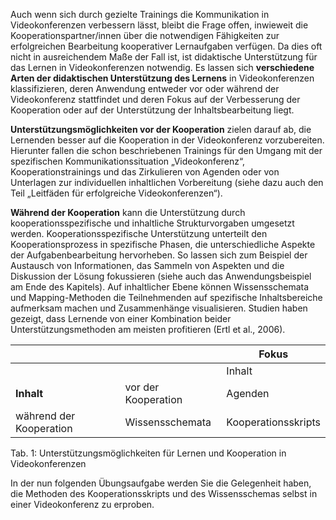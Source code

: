 <!-- filename: 04_Unterstuetzung_des_Lernens_in_Videokonferenzen.md -->
<!-- title: Unterstützung des Lernens in Videokonferenzen -->

Auch wenn sich durch gezielte Trainings die Kommunikation in Videokonferenzen verbessern lässt, bleibt die Frage offen, inwieweit die Kooperationspartner/innen über die notwendigen Fähigkeiten zur erfolgreichen Bearbeitung kooperativer Lernaufgaben verfügen. Da dies oft nicht in ausreichendem Maße der Fall ist, ist didaktische Unterstützung für das Lernen in Videokonferenzen notwendig. Es lassen sich **verschiedene Arten der didaktischen Unterstützung des Lernens** in Videokonferenzen klassifizieren, deren Anwendung entweder vor oder während der Videokonferenz stattfindet und deren Fokus auf der Verbesserung der Kooperation oder auf der Unterstützung der Inhaltsbearbeitung liegt.

**Unterstützungsmöglichkeiten vor der Kooperation** zielen darauf ab, die Lernenden besser auf die Kooperation in der Videokonferenz vorzubereiten. Hierunter fallen die schon beschriebenen Trainings für den Umgang mit der spezifischen Kommunikationssituation „Videokonferenz“, Kooperationstrainings und das Zirkulieren von Agenden oder von Unterlagen zur individuellen inhaltlichen Vorbereitung (siehe dazu auch den Teil „Leitfäden für erfolgreiche Videokonferenzen“).

**Während der Kooperation** kann die Unterstützung durch kooperationsspezifische und inhaltliche Strukturvorgaben umgesetzt werden. Kooperationsspezifische Unterstützung unterteilt den Kooperationsprozess in spezifische Phasen, die unterschiedliche Aspekte der Aufgabenbearbeitung hervorheben. So lassen sich zum Beispiel der Austausch von Informationen, das Sammeln von Aspekten und die Diskussion der Lösung fokussieren (siehe auch das Anwendungsbeispiel am Ende des Kapitels). Auf inhaltlicher Ebene können Wissensschemata und Mapping-Methoden die Teilnehmenden auf spezifische Inhaltsbereiche aufmerksam machen und Zusammenhänge visualisieren. Studien haben gezeigt, dass Lernende von einer Kombination beider Unterstützungsmethoden am meisten profitieren (Ertl et al., 2006).

| | | **Fokus** |
| --- | --- | --- |
| | | Inhalt | Kooperation |
| **Inhalt** | vor der Kooperation | Agenden | Trainings |
| während der Kooperation | Wissensschemata | Kooperationsskripts |

Tab. 1: Unterstützungsmöglichkeiten für Lernen und Kooperation in Videokonferenzen

In der nun folgenden Übungsaufgabe werden Sie die Gelegenheit haben, die Methoden des Kooperationsskripts und des Wissensschemas selbst in einer Videokonferenz zu erproben.
